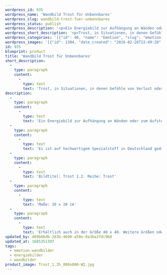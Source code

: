 ```yaml
---
wordpress_id: 935
wordpress_name: 'Wandbild Trost für Unbennbares'
wordpress_slug: wandbild-trost-fuer-unbennbares
wordpress_status: publish
wordpress_description: '<p>Ein Energiebild zur Aufhängung an Wänden oder zum Aufstellen im Raum mit einem aktivierbaren Informationsfeld zu: Trost - Vollständigkeit - "Ich-bin" Haltung - Reichtum: Getröstet sein in Situationen, in denen Gefühle von Verlust oder Abwesenheit zu Unruhe oder Traurigkeit führen. Diese Gefühle können sich auf etwas Konkretes oder ganz Unkonkretes beziehen. Trost auch für Kummer, dessen Ursache schwer zu benennen ist - der seine Ursache zeitweilig in einer, wie übergeordneten, Ebene zu haben scheint: z.B. die Schwierigkeiten, die das Menschsein manchmal mit sich zu bringen scheint, das mehr oder weniger eindeutige Wissen, dass man zu mehr befähigt ist, als man bislang gelebt hat.</p><p>Es ist auf hochwertigem Spezialstoff in Deutschland gedruckt und sorgfältig in Handarbeit auf Holzkeilrahmen aufgezogen. Laut Herstellerangaben ist der farbintensive Druck 70 Jahre lichtecht, waschbar und in einem umweltorientierten Verfahren hergestellt. Der Oberstoff ist mit einer Spezialbeschichtung unterfüttert, so dass, bei Aufhängung an der Wand, der rückseitige Holzrahmen auch bei hellen Farben unsichtbar ist.</p><p>Bildtitel: Trost 1.2. Reihe: Trost</p><p>Maße: 20 x 20 cm</p><p>Erhältlich auch in der Größe 40 x 40. Weitere Größen oder andere Seitenverhältnisse, sind bis 200 cm individuell für Sie innerhalb weniger Tage herstellbar. Bitte kontaktieren Sie uns hierfür unter <a href="mailto:info@elvedenverlag.de">info@elvedenverlag.de</a>.</p><p><a href="https://my.feenbaum.de/anwendung-energie-wandbilder/">Anwendungshinweise</a>      <a href="https://my.feenbaum.de/produktinformation-wandbilder/">Produktinformationen</a></p>'
wordpress_short_description: '<p>Trost, in Situationen, in denen Gefühle von Verlust oder Abwesenheit zu Unruhe oder Traurigkeit geführt haben</p>'
wordpress_categories: '[{"id": 40, "name": "Emotion", "slug": "emotion-wandbilder"}, {"id": 22, "name": "Energiebilder", "slug": "energiebilder"}, {"id": 24, "name": "Wandbilder", "slug": "wandbilder"}]'
wordpress_images: '[{"id": 1304, "date_created": "2016-02-26T22:49:28", "date_created_gmt": "2016-02-26T20:49:28", "date_modified": "2016-02-26T22:49:28", "date_modified_gmt": "2016-02-26T20:49:28", "src": "https://my.feenbaum.de/wp-content/uploads/2016/02/Trost_1.2h_800x800-W2.jpg", "name": "Trost_1.2h_800x800-W2", "alt": ""}]'
id: 935
blueprint: product
title: 'Wandbild Trost für Unbennbares'
short_description:
  -
    type: paragraph
    content:
      -
        type: text
        text: 'Trost, in Situationen, in denen Gefühle von Verlust oder Abwesenheit zu Unruhe oder Traurigkeit geführt haben'
description:
  -
    type: paragraph
    content:
      -
        type: text
        text: 'Ein Energiebild zur Aufhängung an Wänden oder zum Aufstellen im Raum mit einem aktivierbaren Informationsfeld zu: Trost - Vollständigkeit - "Ich-bin" Haltung - Reichtum: Getröstet sein in Situationen, in denen Gefühle von Verlust oder Abwesenheit zu Unruhe oder Traurigkeit führen. Diese Gefühle können sich auf etwas Konkretes oder ganz Unkonkretes beziehen. Trost auch für Kummer, dessen Ursache schwer zu benennen ist - der seine Ursache zeitweilig in einer, wie übergeordneten, Ebene zu haben scheint: z.B. die Schwierigkeiten, die das Menschsein manchmal mit sich zu bringen scheint, das mehr oder weniger eindeutige Wissen, dass man zu mehr befähigt ist, als man bislang gelebt hat.'
  -
    type: paragraph
    content:
      -
        type: text
        text: 'Es ist auf hochwertigem Spezialstoff in Deutschland gedruckt und sorgfältig in Handarbeit auf Holzkeilrahmen aufgezogen. Laut Herstellerangaben ist der farbintensive Druck 70 Jahre lichtecht, waschbar und in einem umweltorientierten Verfahren hergestellt. Der Oberstoff ist mit einer Spezialbeschichtung unterfüttert, so dass, bei Aufhängung an der Wand, der rückseitige Holzrahmen auch bei hellen Farben unsichtbar ist.'
  -
    type: paragraph
    content:
      -
        type: text
        text: 'Bildtitel: Trost 1.2. Reihe: Trost'
  -
    type: paragraph
    content:
      -
        type: text
        text: 'Maße: 20 x 20 cm'
  -
    type: paragraph
    content:
      -
        type: text
        text: 'Erhältlich auch in der Größe 40 x 40. Weitere Größen oder andere Seitenverhältnisse, sind bis 200 cm individuell für Sie innerhalb weniger Tage herstellbar. Bitte kontaktieren Sie uns hierfür unter info@elvedenverlag.de.'
updated_by: 489b06db-283b-4690-a50e-8a3ba37dc968
updated_at: 1685351307
tags:
  - emotion-wandbilder
  - energiebilder
  - wandbilder
product_image: Trost_1.2h_800x800-W2.jpg
---
```

